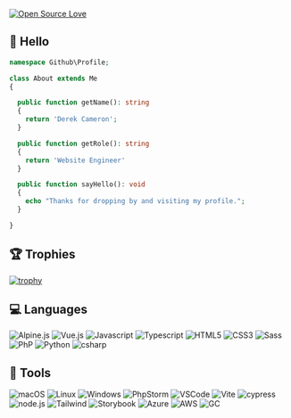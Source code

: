 [![Open Source Love](https://badges.frapsoft.com/os/v2/open-source.svg?v=103)](https://github.com/ellerbrock/open-source-badges/)

## 👋 Hello

```php
namespace Github\Profile;

class About extends Me
{

  public function getName(): string
  {
    return 'Derek Cameron';
  }

  public function getRole(): string
  {
    return 'Website Engineer'
  }

  public function sayHello(): void
  {
    echo "Thanks for dropping by and visiting my profile.";
  }

}

```

## 🏆 Trophies

[![trophy](https://github-profile-trophy.vercel.app/?username=deek87&theme=nord)](https://github.com/ryo-ma/github-profile-trophy)

## 💻 Languages

![Alpine.js](https://img.shields.io/badge/%E2%80%8B-alpine.js-informational?logo=alpine.js&style=flat-square&logoColor=black&color=gray&labelColor=8BC0D0)
![Vue.js](https://img.shields.io/badge/%E2%80%8B-vue-informational?logo=vue.js&style=flat-square&logoColor=white&color=gray&labelColor=4FC08D)
![Javascript](https://img.shields.io/badge/%E2%80%8B-javascript-informational?logo=javascript&style=flat-square&logoColor=black&color=gray&labelColor=F7DF1E)
![Typescript](https://img.shields.io/badge/%E2%80%8B-typescript-informational?logo=typescript&style=flat-square&logoColor=white&color=gray&labelColor=3178C6)
![HTML5](https://img.shields.io/badge/%E2%80%8B-HTML5-informational?logo=HTML5&style=flat-square&logoColor=white&color=gray&labelColor=E34F26)
![CSS3](https://img.shields.io/badge/%E2%80%8B-CSS3-informational?logo=CSS3&style=flat-square&logoColor=white&color=gray&labelColor=1572B6)
![Sass](https://img.shields.io/badge/%E2%80%8B-Sass-informational?logo=Sass&style=flat-square&logoColor=white&color=gray&labelColor=CC6699)
![PhP](https://img.shields.io/badge/%E2%80%8B-php-informational?logo=php&style=flat-square&logoColor=white&color=gray&labelColor=777BB4)
![Python](https://img.shields.io/badge/%E2%80%8B-python-informational?logo=python&style=flat-square&logoColor=white&color=gray&labelColor=3776AB)
![csharp](https://img.shields.io/badge/%E2%80%8B-csharp-informational?logo=csharp&style=flat-square&logoColor=white&color=gray&labelColor=239120)

## 🧰 Tools

![macOS](https://img.shields.io/badge/%E2%80%8B-mac%20-informational?logo=apple&style=flat-square&logoColor=white&color=gray&labelColor=98989d)
![Linux](https://img.shields.io/badge/%E2%80%8B-linux-informational?logo=linux&style=flat-square&logoColor=black&color=gray&labelColor=FCC624)
![Windows](https://img.shields.io/badge/%E2%80%8B-windows-informational?logo=windows&style=flat-square&logoColor=white&color=gray&labelColor=0078D6)
![PhpStorm](https://img.shields.io/badge/%E2%80%8B-php%20storm-informational?logo=PhpStorm&style=flat-square&logoColor=white&color=gray&labelColor=777BB4)
![VSCode](https://img.shields.io/badge/%E2%80%8B-VS%20code-informational?logo=VisualStudioCode&style=flat-square&logoColor=white&color=gray&labelColor=007ACC)
![Vite](https://img.shields.io/badge/%E2%80%8B-vite-informational?logo=vite&style=flat-square&logoColor=white&color=gray&labelColor=646CFF)
![cypress](https://img.shields.io/badge/%E2%80%8B-cypress-informational?logo=cypress&style=flat-square&logoColor=white&color=gray&labelColor=17202C)
![node.js](https://img.shields.io/badge/%E2%80%8B-node.js-informational?logo=node.js&style=flat-square&logoColor=white&color=gray&labelColor=339933)
![Tailwind](https://img.shields.io/badge/%E2%80%8B-tailwindcss-informational?logo=tailwind%20CSS&style=flat-square&logoColor=white&color=gray&labelColor=06B6D4)
![Storybook](https://img.shields.io/badge/%E2%80%8B-storybook-informational?logo=storybook&style=flat-square&logoColor=white&color=gray&labelColor=FF4785)
![Azure](https://img.shields.io/badge/%E2%80%8B-Azure-informational?logo=microsoftazure&style=flat-square&logoColor=white&color=gray&labelColor=0078D4)
![AWS](https://img.shields.io/badge/%E2%80%8B-AWS-informational?logo=amazonaws&style=flat-square&logoColor=white&color=gray&labelColor=232F3E)
![GC](https://img.shields.io/badge/%E2%80%8B-google%20cloud-informational?logo=googlecloud&style=flat-square&logoColor=white&color=gray&labelColor=4285F4)
